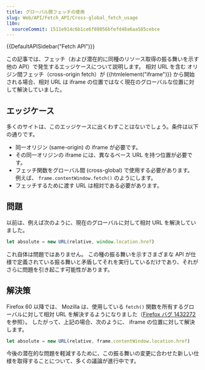 ```yaml
---
title: グローバル間フェッチの使用
slug: Web/API/Fetch_API/Cross-global_fetch_usage
l10n:
  sourceCommit: 1511e914c6b1ce6f88056bfefd48a6aa585cebce
---
```


{{DefaultAPISidebar("Fetch API")}}

この記事では、フェッチ（および潜在的に同種のリソース取得の振る舞いを示す他の API）で発生するエッジケースについて説明します。 相対 URL を含む オリジン間フェッチ（cross-origin fetch）が {{htmlelement("iframe")}} から開始される場合、相対 URL は iframe の位置ではなく現在のグローバルな位置に対して解決していました。

## エッジケース

多くのサイトは、このエッジケースに出くわすことはないでしょう。条件は以下の通りです。

- 同一オリジン (same-origin) の iframe が必要です。
- その同一オリジンの iframe には、異なるベース URL を持つ位置が必要です。
- フェッチ関数をグローバル間 (cross-global) で使用する必要があります。 例えば、 `frame.contentWindow.fetch()` のようにします。
- フェッチするために渡す URL は相対である必要があります。

## 問題

以前は、例えば次のように、現在のグローバルに対して相対 URL を解決していました。

```js
let absolute = new URL(relative, window.location.href)
```

これ自体は問題ではありません。 この種の振る舞いを示すさまざまな API が仕様で定義されている振る舞いと矛盾してそれを実行しているだけであり、それがさらに問題を引き起こす可能性があります。

## 解決策

Firefox 60 以降では、 Mozilla は、使用している `fetch()` 関数を所有するグローバルに対して相対 URL を解決するようになりました（[Firefox バグ 1432272](https://bugzil.la/1432272) を参照）。 したがって、上記の場合、次のように、 iframe の位置に対して解決します。

```js
let absolute = new URL(relative, frame.contentWindow.location.href)
```

今後の潜在的な問題を軽減するために、この振る舞いの変更に合わせた新しい仕様を取得することについて、多くの議論が進行中です。
